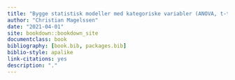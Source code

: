 ```yaml
--- 
title: "Bygge statistisk modeller med kategoriske variabler (ANOVA, t-test)"
author: "Christian Magelssen"
date: "2021-04-01"
site: bookdown::bookdown_site
documentclass: book
bibliography: [book.bib, packages.bib]
biblio-style: apalike
link-citations: yes
description: "."
---
```

